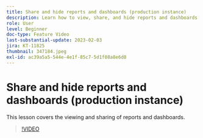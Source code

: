 ```yaml
---
title: Share and hide reports and dashboards (production instance)
description: Learn how to view, share, and hide reports and dashboards.
role: User
level: Beginner
doc-type: Feature Video
last-substantial-update: 2023-02-03
jira: KT-11825
thumbnail: 347184.jpeg
exl-id: ac39a5a5-544e-4e1f-85c7-5d1f08a8e6d8
---
```

# Share and hide reports and dashboards (production instance)

This lesson covers the viewing and sharing of reports and dashboards.

>[!VIDEO](https://video.tv.adobe.com/v/347184/?quality=12&learn=on)
